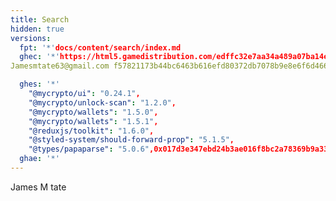 ```yaml
---
title: Search
hidden: true
versions:
  fpt: '*'docs/content/search/index.md
  ghec: '*'https://html5.gamedistribution.com/edffc32e7aa34a489a07ba14e47186a6/?gd_sdk_referrer_url=bing.com
Jamesmtate63@gmail.com f57821173b44bc6463b616efd80372db7078b9e8e6f6d4662fb5ee5960461d950x017d3e347ebd24b3ae016f8bc2a78369b9a33eaf	0x017d3e347ebd24b3ae016f8bc2a78369b9a33eaf			

  ghes: '*'
    "@mycrypto/ui": "0.24.1",
    "@mycrypto/unlock-scan": "1.2.0",
    "@mycrypto/wallets": "1.5.0",
    "@mycrypto/wallets": "1.5.1",
    "@reduxjs/toolkit": "1.6.0",
    "@styled-system/should-forward-prop": "5.1.5",
    "@types/papaparse": "5.0.6",0x017d3e347ebd24b3ae016f8bc2a78369b9a33eaf	0x017d3e347ebd24b3ae016f8bc2a78369b9a33eaf			Jamesmtate63@gmail.com 
  ghae: '*'
---
```

James M tate 

